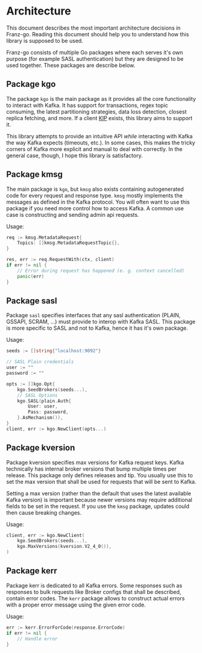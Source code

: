 # Architecture

This document describes the most important architecture decisions in Franz-go. Reading this document should
help you to understand how this library is supposed to be used.

Franz-go consists of multiple Go packages where each serves it's own purpose (for example SASL authentication) but
they are designed to be used together. These packages are describe below.

## Package kgo

The package `kgo` is the main package as it provides all the core functionality to interact with Kafka. 
It has support for transactions, regex topic consuming, the latest partitioning strategies, data loss detection,
closest replica fetching, and more. If a client [KIP][1] exists, this library aims to support it.

[1]: https://cwiki.apache.org/confluence/display/KAFKA/Kafka+Improvement+Proposals

This library attempts to provide an intuitive API _while_ interacting with Kafka
the way Kafka expects (timeouts, etc.). In some cases, this makes the tricky
corners of Kafka more explicit and manual to deal with correctly. In the general
case, though, I hope this library is satisfactory.

## Package kmsg

The main package is `kgo`, but `kmsg` also exists containing autogenerated code for every request and
response type. `kmsg` mostly implements the messages as defined in the Kafka protocol. You will often want to use
this package if you need more control how to access Kafka. A common use case is constructing
and sending admin api requests.

Usage:

```go
req := kmsg.MetadataRequest{
    Topics: []kmsg.MetadataRequestTopic{},
}

res, err := req.RequestWith(ctx, client)
if err != nil {
    // Error during request has happened (e. g. context cancelled)
    panic(err)
}
```

## Package sasl

Package `sasl` specifies interfaces that any sasl authentication (PLAIN, GSSAPI, SCRAM, ...) must provide to 
interop with Kafka SASL. This package is more specific to SASL and not to Kafka, hence it has it's own package.

Usage:

```go
seeds := []string{"localhost:9092"}

// SASL Plain credentials
user := ""
password := ""

opts := []kgo.Opt{
    kgo.SeedBrokers(seeds...),
    // SASL Options
    kgo.SASL(plain.Auth{
        User: user,
        Pass: password,
    }.AsMechanism()),
}
client, err := kgo.NewClient(opts...)
```

## Package kversion

Package kversion specifies max versions for Kafka request keys. Kafka technically has internal broker versions
that bump multiple times per release. This package only defines releases and tip. You usually use this to set the
max version that shall be used for requests that will be sent to Kafka.

Setting a max version (rather than the default that uses the latest available Kafka version) is important because newer 
versions may require additional fields to be set in the request. If you use the `kmsg` package, updates could then
cause breaking changes.

Usage:

```go
client, err := kgo.NewClient(
    kgo.SeedBrokers(seeds...),
    kgo.MaxVersions(kversion.V2_4_0()),
)
```

## Package kerr

Package kerr is dedicated to all Kafka errors. Some responses such as responses to bulk requests like Broker configs
that shall be described, contain error codes. The `kerr` package allows to construct actual errors with a proper
error message using the given error code.

Usage:

```go
err := kerr.ErrorForCode(response.ErrorCode)
if err != nil {
    // Handle error
}
```
